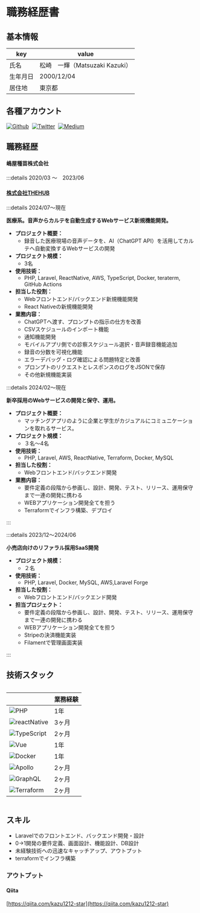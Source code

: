 

# 職務経歴書

## 基本情報

|key|value|
|---|---|
|氏名|松崎　一輝（Matsuzaki Kazuki）|
|生年月日|2000/12/04|
|居住地|東京都|


## 各種アカウント

<p style="display: flex; gap: 8px; flex-wrap: wrap;">
  <a href="https://github.com/Kazuki-MZ" target="_blank"><img alt="Github" src="https://img.shields.io/badge/Kazuki-MZ-%2312100E.svg?&style=flat-square&logo=Github&logoColor=white" /></a>
  <a href="https://x.com/mk_1_1_" target="_blank"><img alt="Twitter" src="https://img.shields.io/badge/@mk_1_1_-%231DA1F2.svg?&style=flat-square&logo=twitter&logoColor=white" /></a>
  <a href="https://qiita.com/kazu1212-star" target="_blank"><img alt="Medium" src="https://img.shields.io/badge/kazu1212-star.svg?&style=flat-square&logo=qiita&logoColor=white" /></a>
</p>

## 職務経歴
#### 嶋屋種苗株式会社
:::details 2020/03 〜　2023/06

#### [株式会社THEHUB](https://www.thehub.co.jp/)
:::details 2024/07〜現在

**医療系。音声からカルテを自動生成するWebサービス新規機能開発。**

- **プロジェクト概要：**
  - 録音した医療現場の音声データを、AI（ChatGPT API）を活用してカルテへ自動変換するWebサービスの開発
- **プロジェクト規模：**
  - 3名
- **使用技術：**
  - PHP, Laravel, ReactNative, AWS, TypeScript, Docker, teraterm, GitHub Actions
- **担当した役割：**
  - Webフロントエンド/バックエンド新規機能開発
  - React Nativeの新規機能開発
- **業務内容：**
  - ChatGPTへ渡す、プロンプトの指示の仕方を改善
  - CSVスケジュールのインポート機能
  - 通知機能開発
  - モバイルアプリ側での診察スケジュール選択・音声録音機能追加
  - 録音の分数を可視化機能
  - エラーデバッグ・ログ確認による問題特定と改善
  - プロンプトのリクエストとレスポンスのログをJSONで保存
  - その他新規機能実装

:::details 2024/02〜現在

**新卒採用のWebサービスの開発と保守、運用。**

- **プロジェクト概要：**
  - マッチングアプリのように企業と学生がカジュアルにコミュニケーションを取れるサービス。
- **プロジェクト規模：**
  - ３名〜4名
- **使用技術：**
  - PHP, Laravel, AWS, ReactNative, Terraform, Docker, MySQL
- **担当した役割：**
  - Webフロントエンド/バックエンド開発
- **業務内容：**
  - 要件定義の段階から参画し、設計、開発、テスト、リリース、運用保守まで一連の開発に携わる
  - WEBアプリケーション開発全てを担う
  - Terraformでインフラ構築、デプロイ

:::

:::details 2023/12〜2024/06

**小売店向けのリファラル採用SaaS開発**

- **プロジェクト規模：**
  - ２名
- **使用技術：**
  - PHP, Laravel, Docker, MySQL, AWS,Laravel Forge
- **担当した役割：**
  - Webフロントエンド/バックエンド開発
- **担当プロジェクト：**
  - 要件定義の段階から参画し、設計、開発、テスト、リリース、運用保守まで一連の開発に携わる
  - WEBアプリケーション開発全てを担う
  - Stripeの決済機能実装
  - Filamentで管理画面実装

:::

## 技術スタック

<div style="display: grid; gap: 15px; grid-col; grid-template-columns: repeat(auto-fit, minmax(300px, 1fr));">

<div>

||業務経験|
|---|---|
|<img alt="PHP" src="https://shields.io/badge/-PHP-3776AB?style=flat&logo=php" />|1年|
|<img alt="reactNative" src="https://img.shields.io/badge/ReactNative-222222?style=for-the-badge&logo=React&logoColor=" />|3ヶ月|
|<img alt="TypeScript" src="https://shields.io/badge/TypeScript-3178C6?logo=TypeScript&logoColor=FFF&style=flat-square" />|2ヶ月|
|<img alt="Vue" src="https://img.shields.io/badge/Laravel-2e2e2e?logo=laravel.js&logoColor=white" />|1年|
|<img alt="Docker" src="https://img.shields.io/badge/-Docker-46a2f1?style=flat-square&logo=docker&logoColor=white" />|1年|
|<img alt="Apollo" src="https://img.shields.io/badge/-Apollo%20GraphQL-311C87?style=flat-square&logo=apollo-graphql&logoColor=white" />|2ヶ月|
|<img alt="GraphQL" src="https://img.shields.io/badge/-GraphQL-E10098?style=flat-square&logo=graphql&logoColor=white" />|2ヶ月|
|<img alt="Terraform" src="https://img.shields.io/badge/Terraform-7B42BC?style=flat&logo=terraform" />|2ヶ月|

</div>
</div>

## スキル

- Laravelでのフロントエンド、バックエンド開発・設計
- 0->1開発の要件定義、画面設計、機能設計、DB設計
- 未経験技術への迅速なキャッチアップ、アウトプット
- terraformでインフラ構築

<!-- ## 意欲・興味

- ユーザーファーストなプロダクトを作っていく過程が好きです。言われたとおりにただ作るのではなく、機能要件に対しても一緒に考えていけるチームだとより良いです
- 開発に携わったサービスが、身近な人の生活をより良くしていく過程を肌で感じられる時、パフォーマンスが出せると感じています
- 少人数チームで小さく素早くリリースし、フィードバックを受けながら改善のサイクルを回していくアジャイルな開発スタイルを好みます
- どうしたら使いやすいデザインになるか、ユーザーの視点に立って考えることが好きです
- ペアプロ・モブプロを積極的に取り入れ、チームで暗黙知の共有や、技術の継承を行っていきたいと思っています
- 新しい挑戦（技術的なもの・制度的なもの）に積極的に取り組める環境が好きです -->


<GitHubRepositories />

### アウトプット


#### Qiita
[https://qiita.com/kazu1212-star](https://qiita.com/kazu1212-star)

<QiitaArticles />


<SpeakerDeckSlides />

<!-- ### 勉強会の主催

- **茨城県水戸市にて勉強会を企画・運営**
  - Ibaraki.dev（開催回数 50 回、 メンバー 102 人）
  - [https://mito-web-engineer.connpass.com/](https://mito-web-engineer.connpass.com/)
- **社内・社外勉強会の企画・運営**
  - もくテク powerd by Misoca
  - フロントエンド輪読回（Vue Composition API ドキュメント , JavaScript Promise の本輪読回、 Jest 公式ドキュメント、 TypeScript 公式ドキュメント）
  - Go ではじめるインタプリタ輪読回 -->


<!-- ### その他

- **Podcast**
  - [しがないラジオ sp.91【ゲスト: KawamataRyo】楽しい元消防士がエンジニア転職を決意した理由、そして挫折と復活](https://shiganai.org/ep/sp91-KawamataRyo)
- **YouTube**
  - [消防士からエンジニアへ（ゲスト：川俣さん） #エンジニアと人生 Vol.28](https://www.youtube.com/watch?v=bP8hTmGixuI&t=1587s)
- **JobPics**
  - [消防士からエンジニアへ、究極の「未経験転職」3つのポイント | JobPicks](https://job.newspicks.com/articles/849)
- **type-challenges のメンバー（日本語ローカライズを担当）**
  - [type-challenges](https://github.com/type-challenges/type-challenges)
- Raycast 拡張機能の開発
  - [TinyPNG](https://www.raycast.com/kawamataryo/tinypng)
  - [esa Search](https://www.raycast.com/kawamataryo/esa-search) -->
